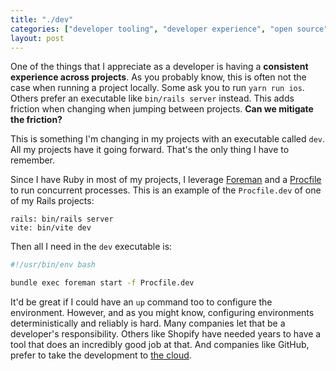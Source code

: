 ```yaml
---
title: "./dev"
categories: ["developer tooling", "developer experience", "open source"]
layout: post
---
```


One of the things that I appreciate as a developer is having a **consistent experience across projects**.
As you probably know,
this is often not the case when running a project locally.
Some ask you to run `yarn run ios`.
Others prefer an executable like `bin/rails server` instead.
This adds friction when changing when jumping between projects.
**Can we mitigate the friction?**

This is something I'm changing in my projects with an executable called `dev`.
All my projects have it going forward.
That's the only thing I have to remember.

Since I have Ruby in most of my projects,
I leverage [Foreman](https://github.com/ddollar/foreman) and a [Procfile](https://devcenter.heroku.com/articles/procfile) to run concurrent processes.
This is an example of the `Procfile.dev` of one of my Rails projects:

```
rails: bin/rails server
vite: bin/vite dev
```
Then all I need in the `dev` executable is:

```bash
#!/usr/bin/env bash

bundle exec foreman start -f Procfile.dev
```

It'd be great if I could have an `up` command too to configure the environment.
However, 
and as you might know,
configuring environments deterministically and reliably is hard.
Many companies let that be a developer's responsibility.
Others like Shopify have needed years to have a tool that does an incredibly good job at that.
And companies like GitHub,
prefer to take the development to [the cloud](https://github.com/features/codespaces).